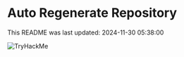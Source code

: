 # Auto Regenerate Repository

This README was last updated: 2024-11-30 05:38:00

 ![TryHackMe](https://tryhackme.com/badge/533634)